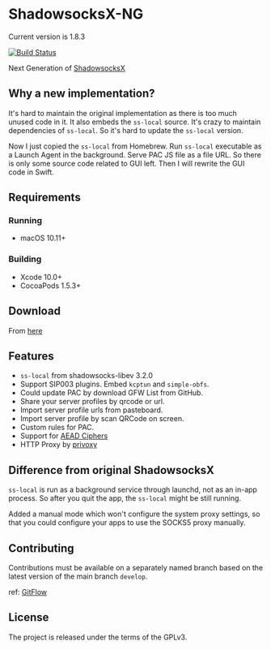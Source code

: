# ShadowsocksX-NG

Current version is 1.8.3

[![Build Status](https://travis-ci.org/shadowsocks/ShadowsocksX-NG.svg?branch=develop)](https://travis-ci.org/shadowsocks/ShadowsocksX-NG)

Next Generation of [ShadowsocksX](https://github.com/shadowsocks/shadowsocks-iOS)

## Why a new implementation?

It's hard to maintain the original implementation as there is too much unused code in it.
It also embeds the `ss-local` source. It's crazy to maintain dependencies of `ss-local`.
So it's hard to update the `ss-local` version.

Now I just copied the `ss-local` from Homebrew. Run `ss-local` executable as a Launch Agent in the background.
Serve PAC JS file as a file URL. So there is only some source code related to GUI left.
Then I will rewrite the GUI code in Swift.

## Requirements

### Running

- macOS 10.11+

### Building

- Xcode 10.0+
- CocoaPods 1.5.3+

## Download

From [here](https://github.com/shadowsocks/ShadowsocksX-NG/releases/)

## Features

- `ss-local` from shadowsocks-libev 3.2.0
- Support SIP003 plugins. Embed `kcptun` and `simple-obfs`.
- Could update PAC by download GFW List from GitHub.
- Share your server profiles by qrcode or url.
- Import server profile urls from pasteboard.
- Import server profile by scan QRCode on screen.
- Custom rules for PAC.
- Support for [AEAD Ciphers](https://shadowsocks.org/en/spec/AEAD-Ciphers.html)
- HTTP Proxy by [privoxy](http://www.privoxy.org/)

## Difference from original ShadowsocksX

`ss-local` is run as a background service through launchd, not as an in-app process.
So after you quit the app, the `ss-local` might be still running.

Added a manual mode which won't configure the system proxy settings,
so that you could configure your apps to use the SOCKS5 proxy manually.

## Contributing

Contributions must be available on a separately named branch based on the latest version of the main branch `develop`.

ref: [GitFlow](http://nvie.com/posts/a-successful-git-branching-model/)

## License

The project is released under the terms of the GPLv3.

